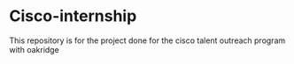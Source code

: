 # Cisco-internship
This repository is for the project done for the cisco talent outreach program with oakridge
